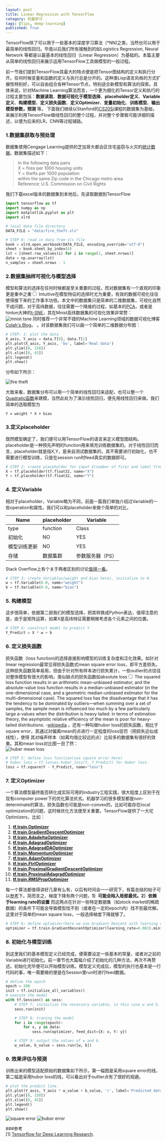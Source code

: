 ```yaml
---
layout: post
title: Linear Regression with TensorFlow
category: 机器学习
tags: [tips, deep-learning]
published: True
---
```

TensorFlow除了可以用于一些基本的深度学习算法（\*NN)之类，当然也可以用于最简单的线性回归。毕竟以后我们所有接触到的如Logistics Regression, Neural Network 等都是以最基本的线性回归（Linear Regression）为基础的。本篇主要从简单的线性回归来展示运用TensorFlow工具做模型的一般过程。

<!--more-->
前一节我们提到TensorFlow其最大的特点便是把Tensor图结构的定义和执行分开。任何时候变量和函数的定义与执行总是分开的。这种类Lisp语言风格的方式扩展性特别好，可以自由组合各种Tensor节点，特别适合新模型和算法的探索。具体来说，针对Machine Learning算法而言，一个更为细化的Tensor定义和执行的过程主要包括：**数据读取**、**数据可视化于模型选择**、**placeholder定义**、**Variable定义**、**构建模型**、**定义损失函数**、**定义Optimizer**、**变量初始化**、**训练模型**、**输出模型参数，预测** 等。
下面我们继续以Stanford的[CS20Si](https://web.stanford.edu/class/cs20si/)课程的数据集为基础，来展示利用TensorFlow做线性回归的整个过程，并对整个步骤极可能详细的描述，以便为后来的LR，CNN等过程铺路。

### 1.数据集获取与预处理
数据集使用Cengage Learning提供的芝加哥大都会区住宅盗窃与火灾的[统计数据](http://college.cengage.com/mathematics/brase/understandable_statistics/7e/students/datasets/slr/frames/slr05.html)，数据集描述如下：

>In the following data pairs  
X = fires per 1000 housing units  
Y = thefts per 1000 population    
within the same Zip code in the Chicago metro area  
Reference: U.S. Commission on Civil Rights   

我们下载excel版本的数据集到本地后，先读取数据到TensorFlow

```python
import tensorflow as tf
import numpy as np
import matplotlib.pyplot as plt
import xlrd

# local data file directory
DATA_FILE = "data/fire_theft.xls"

# STEP 0: read in data from xls file
book = xlrd.open_workbook(DATA_FILE, encoding_override="utf-8")
sheet = book.sheet_by_index(0)
lst = [sheet.row_values(i) for i in range(1, sheet.nrows)]
data = np.asarray(lst)
n_samples = sheet.nrows - 1
```

### 2.数据集抽样可视化与模型选择
模型和算法的选择在任何时候都是至关重要的过程，而对数据集有一个直观的印象更是重中之重<label for="sn-1" class="margin-toggle sidenote-number"></label><input type="checkbox" id="sn-1" class="margin-toggle"/>
<span class="sidenote">
Intuitive在模型特征的选择时尤为重要，有效的数据可视化往往使得接下来的工作事半功倍。本文中的数据集只是简单的二维数据集，可视化自然不成问题，对于高纬数据，往往需要一个降维的过程，如基本的[PCA](https://en.wikipedia.org/wiki/Principal_component_analysis)，或者是hinton大神的[t-SNE](https://en.wikipedia.org/wiki/T-distributed_stochastic_neighbor_embedding)，其在Mnist高纬数据集的可视化效果非常赞：  
![mnist tsne]({{site.cdnurl}}/assets/img/post/mnist_tsne.png)
同时推荐一个非常不错的Machine Learning领域的数据可视化博客[Colah's Blog](http://colah.github.io/)。
</span>。对该数据集我们可以画一个简单的二维数据分布图：

```python
# STEP: 1: plot the data
X_axis, Y_axis = data.T[0], data.T[1]
plt.plot(X_axis, Y_axis, 'bo', label='Real data')
plt.ylim([0, 150])
plt.xlim([0, 45])
plt.legend()
plt.show()
```
分布如下所示：

![fire theft]({{site.cdnurl}}/assets/img/post/fire_theft_catter.png)

大致来看，数据集分布可以用一个简单的线性回归来适配，也可以整一个[Quadratic函数](https://en.wikipedia.org/wiki/Quadratic_function)来建模，当然此处为了演示线性回归，便先用线性回归来做。我们简单的选取模型为

```
Y = weight * X + bias
```
### 3.定义placeholder
既然模型确定了，我们便可以用TensorFlow的语言来定义模型图结构。placeholder是一种预先声明的function用来填充训练数据集的。对于线性回归而言，placeholder就是指X,Y，是来自测试数据集的，其不需要进行初始化，也不需要进行模型训练，只是在session run时feed真实的数据即可。

```python
# STEP 2: create placeholder for input X(number of fire) and label Y(number of theft)
X = tf.placeholder(tf.float32, name="X")
Y = tf.placeholder(tf.float32, name="Y")
```

### 4. 定义Variable
相对于placeholder，Variable略为不同，前面一篇我们单独介绍过Variable的一些operation和属性。我们可以和placeholder来做个简单的对比，

Name         | placeholder | Variable
-------------|-------------|-----------------
type         | function    | Class
初始化        | NO          | YES
模型训练更新   | NO          | YES
存储          | 数据集群    | 参数服务器（PS）

Stack Overflow上有个关于两者区别的讨论[值得一看](https://stackoverflow.com/questions/36693740/whats-the-difference-between-tf-placeholder-and-tf-variable)。

```python
# STEP 3: create Variables(weight and bias here), initialize to 0.
w = tf.Variable(0.0, name="weight")
b = tf.Variable(0.0, name="bias")
```

### 5. 构建模型
这步很简单，依据第二部我们的模型选择，把其转换成Python表达，值得注意的是，由于是矩阵运算，如果X是高纬特征需要稍微考虑各个元素之间的位置。

```python
# STEP 4: construct model to predict Y
Y_Predict = X * w + b
```

### 6. 定义损失函数
损失函数（loss function)的选择直接影响模型的训练复杂度和泛化效果。如针对linear regression最常见得损失函数式mean square error loss，即平方差损失。这种损失函数简单易用，但由于针对所有样本进行损失累计，一些outlier的点往往对整体模型有很大的影响，类似缺点的损失函数如absolute loss<label for="sn-1" class="margin-toggle sidenote-number"></label><input type="checkbox" id="sn-1" class="margin-toggle"/>
<span class="sidenote">
The squared loss function results in an arithmetic mean-unbiased estimator, and the absolute-value loss function results in a median-unbiased estimator (in the one-dimensional case, and a geometric median-unbiased estimator for the multi-dimensional case). The squared loss has the disadvantage that it has the tendency to be dominated by outliers—when summing over a set of samples, the sample mean is influenced too much by a few particularly large a-values when the distribution is heavy tailed: in terms of estimation theory, the asymptotic relative efficiency of the mean is poor for heavy-tailed distributions. -[wikipedia](https://en.wikipedia.org/wiki/Huber_loss)
</span>
。还有一种叫做hubor loss的损失函数，相比于square error，其通过对偏离mean的点进行一定程度的loss惩罚（把损失近似成线性），使得
其对噪声样本（如离均值比较远的点）比较多的数据集有很好的效果。其和mean loss对比图一目了然：   
![huber mean loss]({{site.cdnurl}}/assets/img/post/huber_mean_loss_cmp.png)

```python
# STEP 5: define loss function(use square error here)
# hubor_loss = tf.losses.huber_loss(Y, Y_Predict) for Hubor loss.
loss = tf.square(Y - Y_Predict, name="loss")
```

### 7. 定义Optimizer
一个算法模型最终能否转化成实际可用的industry工程实践，很大程度上区别于在现有computer power下的优化算法优劣。机器学习的很多模型都是non-determinate的算法，损失函数也可能是non-convex的，比如可能存在local optimization的问题，这时候优化方法便至关重要。TensorFlow提供了一大坨Optimizers，比如：

1. [**tf.train.Optimizer**](https://www.tensorflow.org/api_docs/python/tf/train/Optimizer)
2. [**tf.train.GradientDescentOptimizer**](https://www.tensorflow.org/api_docs/python/tf/train/GradientDescentOptimizer)
3. [**tf.train.AdadeltaOptimizer**](https://www.tensorflow.org/api_docs/python/tf/train/AdadeltaOptimizer)
4. [**tf.train.AdagradOptimizer**](https://www.tensorflow.org/api_docs/python/tf/train/AdagradOptimizer)
5. [**tf.train.AdagradDAOptimizer**](https://www.tensorflow.org/api_docs/python/tf/train/AdagradDAOptimizer)
6. [**tf.train.MomentumOptimizer**](https://www.tensorflow.org/api_docs/python/tf/train/MomentumOptimizer)
7. [**tf.train.AdamOptimizer**](https://www.tensorflow.org/api_docs/python/tf/train/AdamOptimizer)
8. [**tf.train.FtrlOptimizer**](https://www.tensorflow.org/api_docs/python/tf/train/FtrlOptimizer)
9. [**tf.train.ProximalGradientDescentOptimizer**](https://www.tensorflow.org/api_docs/python/tf/train/ProximalGradientDescentOptimizer)
10. [**tf.train.ProximalAdagradOptimizer**](https://www.tensorflow.org/api_docs/python/tf/train/ProximalAdagradOptimizer)
11. [**tf.train.RMSPropOptimizer**](https://www.tensorflow.org/api_docs/python/tf/train/RMSPropOptimizer)

每一个算法都值得讲好几章有么有，以后有时间会一一研究下，有篇总结的帖子可以[参考](https://smist08.wordpress.com/2016/10/04/the-road-to-tensorflow-part-10-more-on-optimization/)下。简而言之，梯度下降有两个问题，**1）可能会陷入局部最优。2）依赖于learning rate的设置** 而这两点在针对一些特定数据集（如stock market的稀疏数据）的条件下可能会导致模型找不到（或者在一定的epoch内）找不到最优解。这里对于简单的mean square loss，一般选择梯度下降就够了。

```python
# STEP 6: define optimizer(here we use Gradient Descent with learning rate of 0.001)
optimizer = tf.train.GradientDescentOptimizer(learning_rate=0.001).minimize(loss)
```

### 8. 初始化与模型训练
到这里我们的基本模型定义已经完成，便需要设定一些基本的常量，或者对之前的Variable进行初始化。前一章节也大篇幅介绍了初始化的几种方法，再次不再赘述。初始化完毕便可以开始模型训练。模型定义完成后，模型的执行也基本是一行代码的事，唯一需要做的便是在Session里run时进行feed数据。

```python
# define the epoch
epoch = 200
init = tf.initialize_all_variables()
# execute the model
with tf.Session() as sess:
    # STEP 7: initailize the necessary variable, in this case w and b.
    sess.run(init)

    # STEP 8: traning the model
    for i in range(epoch):
        for x, y in data:
            sess.run(optimizer, feed_dict={X: x, Y: y})

    # STEP 9: output the values of w and b.
    w_value, b_value = sess.run([w, b])

```

### 9. 效果评估与预测
训练出来的模型适配原始的数据集如下所示，第一幅图是采用square error的线，第二幅是采用hubor loss的线，可以看出对于outlier点有了很好的规避。

```python
# plot the predict line.
plt.plot(Y_axis, Y_axis * w_value + b_value, 'r', label='Predicted data')
plt.ylim([0, 150])
plt.xlim([0, 45])
plt.legend()
plt.show()
```

![square error]({{site.cdnurl}}/assets/img/post/fire_theft_lr.png)
![hubor error]({{site.cdnurl}}/assets/img/post/hubor_loss.png)

###参考  
[1] [Tensorflow for Deep Learning Research](https://web.stanford.edu/class/cs20si/syllabus.html).  
